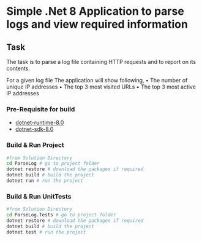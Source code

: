 # Simple .Net 8 Application to parse logs and view required information

## Task

The task is to parse a log file containing HTTP requests and to report on its contents.

For a given log file The application will show following,
• The number of unique IP addresses
• The top 3 most visited URLs
• The top 3 most active IP addresses

### Pre-Requisite for build

- [dotnet-runtime-8.0](https://dotnet.microsoft.com/en-us/download/dotnet/8.0)
- [dotnet-sdk-8.0](https://dotnet.microsoft.com/en-us/download/dotnet/8.0)

### Build & Run Project

```sh
#from Solution Directory
cd ParseLog # go to project folder
dotnet restore # download the packages if required
dotnet build # build the project
dotnet run # run the project
```

### Build & Run UnitTests

```sh
#from Solution Directory
cd ParseLog.Tests # go to project folder
dotnet restore # download the packages if required
dotnet build # build the project
dotnet test # run the project
```

